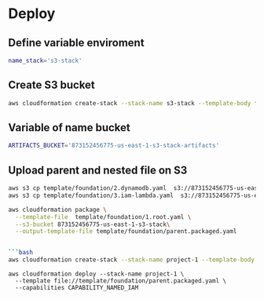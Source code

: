 # Deploy
## Define variable enviroment
```bash
name_stack='s3-stack'

```
## Create S3 bucket
```bash
aws cloudformation create-stack --stack-name s3-stack --template-body file://template/foundation/0.s3.yaml --output json
```

## Variable of name bucket
```bash
ARTIFACTS_BUCKET='873152456775-us-east-1-s3-stack-artifacts'
```

## Upload parent and nested file on S3
```bash
aws s3 cp template/foundation/2.dynamodb.yaml  s3://873152456775-us-east-1-s3-stack
aws s3 cp template/foundation/3.iam-lambda.yaml  s3://873152456775-us-east-1-s3-stack
```

```bash
aws cloudformation package \
  --template-file  template/foundation/1.root.yaml \
  --s3-bucket 873152456775-us-east-1-s3-stack\
  --output-template-file template/foundation/parent.packaged.yaml


```bash
aws cloudformation create-stack --stack-name project-1 --template-body file://template/foundation/parent.packaged.yaml --output json

```

```
aws cloudformation deploy --stack-name project-1 \
  --template file://template/foundation/parent.packaged.yaml \
  --capabilities CAPABILITY_NAMED_IAM
```

